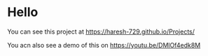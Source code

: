 # Hello 
You can see this project at https://haresh-729.github.io/Projects/

You acn also see a demo of this on https://youtu.be/DMlOf4edk8M

